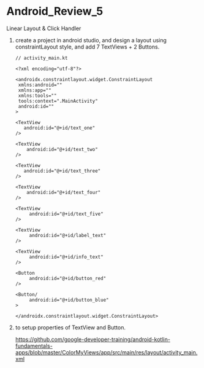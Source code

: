 # Android_Review_5
Linear Layout &amp; Click Handler


1. create a project in android studio, and design a layout using constraintLayout style, and add 7 TextViews + 2 Buttons.

       // activity_main.kt
       
       <?xml encoding="utf-8"?>
       
       <androidx.constraintlayout.widget.ConstraintLayout
        xmlns:android=""
        xmlns:app=""
        xmlns:tools=""
        tools:context=".MainActivity"
        android:id=""
       >
       
       <TextView
          android:id="@+id/text_one"
       />
       
       <TextView
           android:id="@+id/text_two"
       />
       
       <TextView
          android:id="@+id/text_three"
       />
       
       <TextView
           android:id="@+id/text_four"
       />
       
       <TextView
            android:id="@+id/text_five"
       />
       
       <TextView
            android:id="@+id/label_text"
       />
       
       <TextView
            android:id="@+id/info_text"
       />
       
       <Button
            android:id="@+id/button_red"
       />
       
       <Button/
            android:id="@+id/button_blue"
       >
       
       </androidx.constraintlayout.widget.ConstraintLayout>
       
 2. to setup properties of TextView and Button.
 
     https://github.com/google-developer-training/android-kotlin-fundamentals-apps/blob/master/ColorMyViews/app/src/main/res/layout/activity_main.xml
